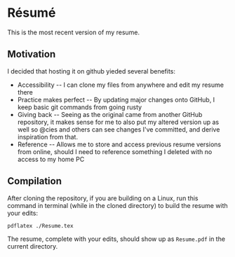 # Résumé

This is the most recent version of my resume. 

## Motivation

I decided that hosting it on github yieded several benefits:

* Accessibility -- I can clone my files from anywhere and edit my resume there
* Practice makes perfect -- By updating major changes onto GitHub, I keep basic git commands from going rusty
* Giving back -- Seeing as the original came from another GitHub repository, it makes sense for me to also put my altered version up as well so @cies and others can see changes I've committed, and derive inspiration from that.
* Reference -- Allows me to store and access previous resume versions from online, should I need to reference something I deleted with no access to my home PC

## Compilation

After cloning the repository, if you are building on a Linux, run this command in terminal (while in the cloned directory) to build the resume with your edits:

```pdflatex ./Resume.tex```

The resume, complete with your edits, should show up as `Resume.pdf` in the current directory.